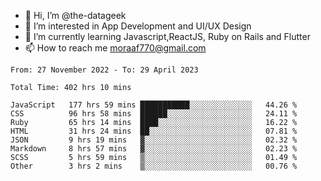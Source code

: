 - 👋 Hi, I’m @the-datageek
- 👀 I’m interested in App Development and UI/UX Design
- 🌱 I’m currently learning Javascript,ReactJS, Ruby on Rails and Flutter
- 📫 How to reach me moraaf770@gmail.com

<!---
the-datageek/the-datageek is a ✨ special ✨ repository because its `README.md` (this file) appears on your GitHub profile.
You can click the Preview link to take a look at your changes.
--->
<!--START_SECTION:waka-->

```text
From: 27 November 2022 - To: 29 April 2023

Total Time: 402 hrs 10 mins

JavaScript   177 hrs 59 mins ███████████░░░░░░░░░░░░░░   44.26 %
CSS          96 hrs 58 mins  ██████░░░░░░░░░░░░░░░░░░░   24.11 %
Ruby         65 hrs 14 mins  ████░░░░░░░░░░░░░░░░░░░░░   16.22 %
HTML         31 hrs 24 mins  ██░░░░░░░░░░░░░░░░░░░░░░░   07.81 %
JSON         9 hrs 19 mins   ▓░░░░░░░░░░░░░░░░░░░░░░░░   02.32 %
Markdown     8 hrs 57 mins   ▓░░░░░░░░░░░░░░░░░░░░░░░░   02.23 %
SCSS         5 hrs 59 mins   ▒░░░░░░░░░░░░░░░░░░░░░░░░   01.49 %
Other        3 hrs 2 mins    ▒░░░░░░░░░░░░░░░░░░░░░░░░   00.76 %
```

<!--END_SECTION:waka-->
